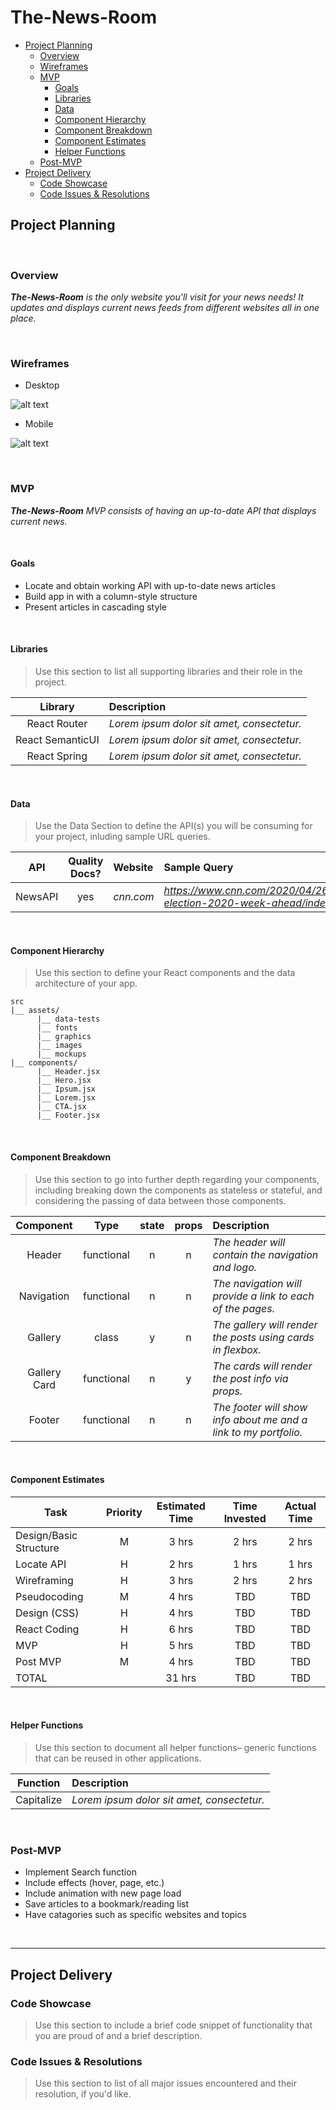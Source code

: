 # The-News-Room

- [Project Planning](#Project-Planning)
  - [Overview](#Overview)
  - [Wireframes](#Wireframes)
  - [MVP](#MVP)
    - [Goals](#Goals)
    - [Libraries](#Libraries)
    - [Data](#Data)
    - [Component Hierarchy](#Component-Hierarchy)
    - [Component Breakdown](#Component-Breakdown)
    - [Component Estimates](#Component-Estimates)
    - [Helper Functions](#Helper-Functions)
  - [Post-MVP](#Post-MVP)
- [Project Delivery](#Project-Delivery)
  - [Code Showcase](#Code-Showcase)
  - [Code Issues & Resolutions](#Code-Issues--Resolutions)

## Project Planning


<br>

### Overview

_**The-News-Room** is the only website you'll visit for your news needs! It updates and displays current news feeds from different websites all in one place._

<br>

### Wireframes

- Desktop

![alt text](https://i.imgur.com/hKU5gyb.png "The-News-Room Desktop Window")

- Mobile

![alt text](https://i.imgur.com/9mRo6i0.png "The-News-Room Mobile Window")


<br>

### MVP

_**The-News-Room** MVP consists of having an up-to-date API that displays current news._

<br>

#### Goals

- Locate and obtain working API with up-to-date news articles
- Build app in with a column-style structure
- Present articles in cascading style


<br>

#### Libraries

> Use this section to list all supporting libraries and their role in the project.

|     Library      | Description                                |
| :--------------: | :----------------------------------------- |
|   React Router   | _Lorem ipsum dolor sit amet, consectetur._ |
| React SemanticUI | _Lorem ipsum dolor sit amet, consectetur._ |
|   React Spring   | _Lorem ipsum dolor sit amet, consectetur._ |

<br>

#### Data

> Use the Data Section to define the API(s) you will be consuming for your project, inluding sample URL queries.

|    API     | Quality Docs? | Website       | Sample Query                            |
| :--------: | :-----------: | :------------ | :-------------------------------------- |
| NewsAPI |      yes      | _cnn.com_ | _https://www.cnn.com/2020/04/26/politics/us-election-2020-week-ahead/index.html_ |

<br>

#### Component Hierarchy

> Use this section to define your React components and the data architecture of your app.

```
src
|__ assets/
      |__ data-tests
      |__ fonts
      |__ graphics
      |__ images
      |__ mockups
|__ components/
      |__ Header.jsx
      |__ Hero.jsx
      |__ Ipsum.jsx
      |__ Lorem.jsx
      |__ CTA.jsx
      |__ Footer.jsx
```

<br>

#### Component Breakdown

> Use this section to go into further depth regarding your components, including breaking down the components as stateless or stateful, and considering the passing of data between those components.

|  Component   |    Type    | state | props | Description                                                      |
| :----------: | :--------: | :---: | :---: | :--------------------------------------------------------------- |
|    Header    | functional |   n   |   n   | _The header will contain the navigation and logo._               |
|  Navigation  | functional |   n   |   n   | _The navigation will provide a link to each of the pages._       |
|   Gallery    |   class    |   y   |   n   | _The gallery will render the posts using cards in flexbox._      |
| Gallery Card | functional |   n   |   y   | _The cards will render the post info via props._                 |
|    Footer    | functional |   n   |   n   | _The footer will show info about me and a link to my portfolio._ |

<br>

#### Component Estimates


| Task                | Priority | Estimated Time | Time Invested | Actual Time |
| ------------------- | :------: | :------------: | :-----------: | :---------: |
| Design/Basic Structure   |    M     |     3 hrs      |     2 hrs     |    2 hrs    |
| Locate API |    H     |     2 hrs      |     1 hrs     |     1 hrs     |
| Wireframing |   H     |    3 hrs   |   2 hrs   |   2 hrs   |
| Pseudocoding  |   M    |    4 hrs   |   TBD    |    TBD   |
| Design (CSS) |   H    |    4 hrs    |    TBD    |    TBD    |
| React Coding  |   H   |    6 hrs    |   TBD   |   TBD   |
| MVP   |   H   |   5 hrs   |   TBD    |    TBD   |
| Post MVP  |  M  |    4 hrs   |    TBD   |    TBD   |
| TOTAL               |          |     31 hrs      |     TBD     |     TBD     |

<br>

#### Helper Functions

> Use this section to document all helper functions– generic functions that can be reused in other applications.

|  Function  | Description                                |
| :--------: | :----------------------------------------- |
| Capitalize | _Lorem ipsum dolor sit amet, consectetur._ |

<br>

### Post-MVP


- Implement Search function
- Include effects (hover, page, etc.)
- Include animation with new page load
- Save articles to a bookmark/reading list
- Have catagories such as specific websites and topics

<br>

***

## Project Delivery

### Code Showcase

> Use this section to include a brief code snippet of functionality that you are proud of and a brief description.

### Code Issues & Resolutions

> Use this section to list of all major issues encountered and their resolution, if you'd like.